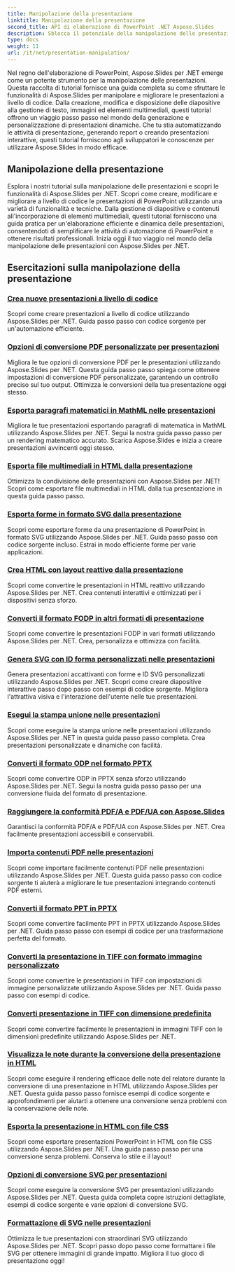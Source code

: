 ```yaml
---
title: Manipolazione della presentazione
linktitle: Manipolazione della presentazione
second_title: API di elaborazione di PowerPoint .NET Aspose.Slides
description: Sblocca il potenziale della manipolazione delle presentazioni con Aspose.Slides per tutorial .NET. Scopri come creare, personalizzare e migliorare dinamicamente le presentazioni PowerPoint a livello di programmazione. Migliora oggi stesso le tue capacità di elaborazione di PowerPoint!
type: docs
weight: 11
url: /it/net/presentation-manipulation/
---
```

Nel regno dell'elaborazione di PowerPoint, Aspose.Slides per .NET emerge come un potente strumento per la manipolazione delle presentazioni. Questa raccolta di tutorial fornisce una guida completa su come sfruttare le funzionalità di Aspose.Slides per manipolare e migliorare le presentazioni a livello di codice. Dalla creazione, modifica e disposizione delle diapositive alla gestione di testo, immagini ed elementi multimediali, questi tutorial offrono un viaggio passo passo nel mondo della generazione e personalizzazione di presentazioni dinamiche. Che tu stia automatizzando le attività di presentazione, generando report o creando presentazioni interattive, questi tutorial forniscono agli sviluppatori le conoscenze per utilizzare Aspose.Slides in modo efficace.

## Manipolazione della presentazione
Esplora i nostri tutorial sulla manipolazione delle presentazioni e scopri le funzionalità di Aspose.Slides per .NET. Scopri come creare, modificare e migliorare a livello di codice le presentazioni di PowerPoint utilizzando una varietà di funzionalità e tecniche. Dalla gestione di diapositive e contenuti all'incorporazione di elementi multimediali, questi tutorial forniscono una guida pratica per un'elaborazione efficiente e dinamica delle presentazioni, consentendoti di semplificare le attività di automazione di PowerPoint e ottenere risultati professionali. Inizia oggi il tuo viaggio nel mondo della manipolazione delle presentazioni con Aspose.Slides per .NET.

## Esercitazioni sulla manipolazione della presentazione
### [Crea nuove presentazioni a livello di codice](./create-new-presentations-programmatically/)
Scopri come creare presentazioni a livello di codice utilizzando Aspose.Slides per .NET. Guida passo passo con codice sorgente per un'automazione efficiente.
### [Opzioni di conversione PDF personalizzate per presentazioni](./custom-pdf-conversion-options-for-presentations/)
Migliora le tue opzioni di conversione PDF per le presentazioni utilizzando Aspose.Slides per .NET. Questa guida passo passo spiega come ottenere impostazioni di conversione PDF personalizzate, garantendo un controllo preciso sul tuo output. Ottimizza le conversioni della tua presentazione oggi stesso.
### [Esporta paragrafi matematici in MathML nelle presentazioni](./export-math-paragraphs-to-mathml-in-presentations/)
Migliora le tue presentazioni esportando paragrafi di matematica in MathML utilizzando Aspose.Slides per .NET. Segui la nostra guida passo passo per un rendering matematico accurato. Scarica Aspose.Slides e inizia a creare presentazioni avvincenti oggi stesso.
### [Esporta file multimediali in HTML dalla presentazione](./export-media-files-to-html-from-presentation/)
Ottimizza la condivisione delle presentazioni con Aspose.Slides per .NET! Scopri come esportare file multimediali in HTML dalla tua presentazione in questa guida passo passo. 
### [Esporta forme in formato SVG dalla presentazione](./export-shapes-to-svg-format-from-presentation/)
Scopri come esportare forme da una presentazione di PowerPoint in formato SVG utilizzando Aspose.Slides per .NET. Guida passo passo con codice sorgente incluso. Estrai in modo efficiente forme per varie applicazioni.
### [Crea HTML con layout reattivo dalla presentazione](./create-html-with-responsive-layout-from-presentation/)
Scopri come convertire le presentazioni in HTML reattivo utilizzando Aspose.Slides per .NET. Crea contenuti interattivi e ottimizzati per i dispositivi senza sforzo.
### [Converti il formato FODP in altri formati di presentazione](./convert-fodp-format-to-other-presentation-formats/)
Scopri come convertire le presentazioni FODP in vari formati utilizzando Aspose.Slides per .NET. Crea, personalizza e ottimizza con facilità.
### [Genera SVG con ID forma personalizzati nelle presentazioni](./generate-svg-with-custom-shape-ids-in-presentations/)
Genera presentazioni accattivanti con forme e ID SVG personalizzati utilizzando Aspose.Slides per .NET. Scopri come creare diapositive interattive passo dopo passo con esempi di codice sorgente. Migliora l'attrattiva visiva e l'interazione dell'utente nelle tue presentazioni.
### [Esegui la stampa unione nelle presentazioni](./perform-mail-merge-in-presentations/)
Scopri come eseguire la stampa unione nelle presentazioni utilizzando Aspose.Slides per .NET in questa guida passo passo completa. Crea presentazioni personalizzate e dinamiche con facilità.
### [Converti il formato ODP nel formato PPTX](./convert-odp-format-to-pptx-format/)
Scopri come convertire ODP in PPTX senza sforzo utilizzando Aspose.Slides per .NET. Segui la nostra guida passo passo per una conversione fluida del formato di presentazione.
### [Raggiungere la conformità PDF/A e PDF/UA con Aspose.Slides](./achieving-pdf-a-and-pdf-ua-conformance-with-aspose-slides/)
Garantisci la conformità PDF/A e PDF/UA con Aspose.Slides per .NET. Crea facilmente presentazioni accessibili e conservabili.
### [Importa contenuti PDF nelle presentazioni](./import-pdf-content-into-presentations/)
Scopri come importare facilmente contenuti PDF nelle presentazioni utilizzando Aspose.Slides per .NET. Questa guida passo passo con codice sorgente ti aiuterà a migliorare le tue presentazioni integrando contenuti PDF esterni.
### [Converti il formato PPT in PPTX](./convert-ppt-to-pptx-format/)
Scopri come convertire facilmente PPT in PPTX utilizzando Aspose.Slides per .NET. Guida passo passo con esempi di codice per una trasformazione perfetta del formato.
### [Converti la presentazione in TIFF con formato immagine personalizzato](./convert-presentation-to-tiff-with-custom-image-format/)
Scopri come convertire le presentazioni in TIFF con impostazioni di immagine personalizzate utilizzando Aspose.Slides per .NET. Guida passo passo con esempi di codice.
### [Converti presentazione in TIFF con dimensione predefinita](./convert-presentation-to-tiff-with-default-size/)
Scopri come convertire facilmente le presentazioni in immagini TIFF con le dimensioni predefinite utilizzando Aspose.Slides per .NET.
### [Visualizza le note durante la conversione della presentazione in HTML](./render-notes-while-converting-presentation-to-html/)
Scopri come eseguire il rendering efficace delle note del relatore durante la conversione di una presentazione in HTML utilizzando Aspose.Slides per .NET. Questa guida passo passo fornisce esempi di codice sorgente e approfondimenti per aiutarti a ottenere una conversione senza problemi con la conservazione delle note. 
### [Esporta la presentazione in HTML con file CSS](./export-presentation-to-html-with-css-files/)
Scopri come esportare presentazioni PowerPoint in HTML con file CSS utilizzando Aspose.Slides per .NET. Una guida passo passo per una conversione senza problemi. Conserva lo stile e il layout! 
### [Opzioni di conversione SVG per presentazioni](./svg-conversion-options-for-presentations/)
Scopri come eseguire la conversione SVG per presentazioni utilizzando Aspose.Slides per .NET. Questa guida completa copre istruzioni dettagliate, esempi di codice sorgente e varie opzioni di conversione SVG.
### [Formattazione di SVG nelle presentazioni](./formatting-svgs-in-presentations/)
Ottimizza le tue presentazioni con straordinari SVG utilizzando Aspose.Slides per .NET. Scopri passo dopo passo come formattare i file SVG per ottenere immagini di grande impatto. Migliora il tuo gioco di presentazione oggi! 